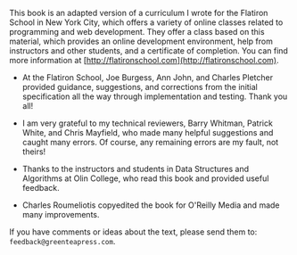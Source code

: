 This book is an adapted version of a curriculum I wrote for the Flatiron School in New York City, which offers a variety of online classes related to programming and web development.  They offer a class based on this material, which provides an online development environment, help from instructors and other students, and a certificate of completion.  You can find more information at [http://flatironschool.com](http://flatironschool.com).




*  At the Flatiron School, Joe Burgess, Ann John, and Charles
Pletcher provided guidance, suggestions, and corrections from the
initial specification all the way through implementation and
testing.  Thank you all!

*  I am very grateful to my technical reviewers, Barry Whitman,
Patrick White, and Chris Mayfield, who made many helpful suggestions
and caught many errors.  Of course, any remaining errors are my
fault, not theirs!

*  Thanks to the instructors and students in Data Structures and
Algorithms at Olin College, who read this book and provided useful
feedback.

*  Charles Roumeliotis copyedited the book for O'Reilly Media
and made many improvements.




If you have comments or ideas about the text, please send them to: `feedback@greenteapress.com`.